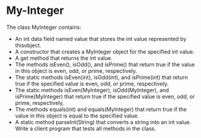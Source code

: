 # My-Integer
The class MyInteger contains:  
* An int data field named value that stores the int value represented by thisobject. 
* A constructor that creates a MyInteger object for the specified int value. 
* A get method that returns the int value. 
* The methods isEven(), isOdd(), and isPrime() that return true if the value in this object is even, odd, or prime, respectively. 
* The static methods isEven(int), isOdd(int), and isPrime(int) that return true if the specified value is even, odd, or prime, respectively. 
* The static methods isEven(MyInteger), isOdd(MyInteger), and isPrime(MyInteger) that return true if the specified value is even, odd, or prime, respectively. 
* The methods equals(int) and equals(MyInteger) that return true if the value in this object is equal to the specified value. 
* A static method parseInt(String) that converts a string into an int value. Write a client program that tests all methods in the class.
